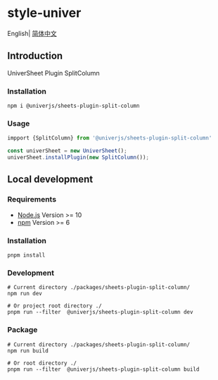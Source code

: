 # style-univer

English| [简体中文](./README-zh.md)

## Introduction

UniverSheet Plugin SplitColumn

### Installation

```shell
npm i @univerjs/sheets-plugin-split-column
```

### Usage

```js
impport {SplitColumn} from '@univerjs/sheets-plugin-split-column'

const univerSheet = new UniverSheet();
univerSheet.installPlugin(new SplitColumn());
```

## Local development

### Requirements

-   [Node.js](https://nodejs.org/en/) Version >= 10
-   [npm](https://www.npmjs.com/) Version >= 6

### Installation

```
pnpm install
```

### Development

```
# Current directory ./packages/sheets-plugin-split-column/
npm run dev

# Or project root directory ./
pnpm run --filter  @univerjs/sheets-plugin-split-column dev
```

### Package

```
# Current directory ./packages/sheets-plugin-split-column/
npm run build

# Or root directory ./
pnpm run --filter  @univerjs/sheets-plugin-split-column build
```

